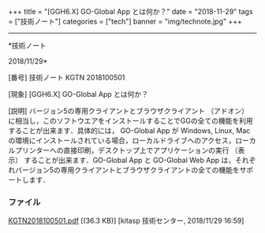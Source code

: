 ﻿+++
title = "[GGH6.X] GO-Global App とは何か？"
date = "2018-11-29"
tags = ["技術ノート"]
categories = ["tech"]
banner = "img/technote.jpg"
+++

-----------------------------------------------------------------------------------------------------------------------------

*技術ノート

2018/11/29*


[番号]
技術ノート KGTN 2018100501

[現象]
[GGH6.X] GO-Global App とは何か？

[説明]
バージョン5の専用クライアントとブラウザクライアント （アドオン）
に相当し，このソフトウエアをインストールすることでGGの全ての機能を利用することが出来ます．具体的には，
GO-Global App が Windows, Linux, Mac
の環境にインストールされている場合，ローカルドライブへのアクセス，ローカルプリンターへの直接印刷，デスクトップ上でアプリケーションの実行
（表示） することが出来ます．GO-Global App と GO-Global Web App
は，それぞれバージョン5の専用クライアントとブラウザクライアントの全ての機能をサポートします．


### ファイル

 
 


[KGTN2018100501.pdf](http://techreport.kitasp.net/attachments/download/4189/KGTN2018100501.pdf)
 [(36.3 KB)] [kitasp 技術センター, 2018/11/29
16:59]


 


 

